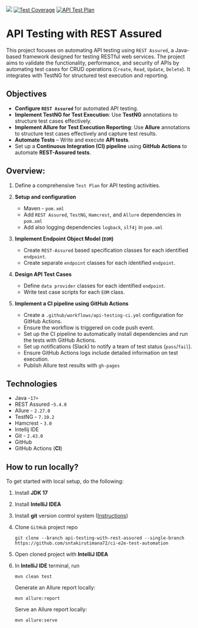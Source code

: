 ![](https://img.shields.io/endpoint?url=https://raw.githubusercontent.com/sntakirutimana72/ci-e2e-test-automation/refs/heads/api-testing-with-rest-assured/.github/badges/api-testing-ci.json)
[![Test Coverage](https://coveralls.io/repos/github/sntakirutimana72/ci-e2e-test-automation/badge.svg?branch=api-testing-with-rest-assured)](https://coveralls.io/github/sntakirutimana72/ci-e2e-test-automation?branch=api-testing-with-rest-assured)
[![API Test Plan](https://img.shields.io/badge/API%20Test%20Plan-blue)](https://docs.google.com/document/d/1CzGmriueqS-OF-v4HELObDs04K31jUwAr8Ztcf3njcY/edit?tab=t.0)

# API Testing with REST Assured

This project focuses on automating API testing using `REST Assured`, a Java-based framework designed for testing RESTful web services.
The project aims to validate the functionality, performance, and security of APIs by automating test cases for CRUD operations (`Create`, `Read`, `Update`, `Delete`). 
It integrates with TestNG for structured test execution and reporting.

## Objectives

- **Configure `REST Assured`** for automated API testing.
- **Implement TestNG for Test Execution**: Use **TestNG** annotations to structure test cases effectively.
- **Implement Allure for Test Execution Reporting**: Use **Allure** annotations to structure test cases effectively and capture test results.
- **Automate Tests** – Write and execute **API tests**.
- Set up a **Continuous Integration (CI) pipeline** using **GitHub Actions** to automate **REST-Assured tests**.

## Overview:

1. Define a comprehensive `Test Plan` for API testing activities.

2. **Setup and configuration**
   - Maven - `pom.xml`
   - Add `REST Assured`, `TestNG`, `Hamcrest`, and `Allure` dependencies in `pom.xml`
   - Add also logging dependencies `logback`, `slf4j` in `pom.xml`

3. **Implement Endpoint Object Model (`EOM`)**
   - Create `REST-Assured` based specification classes for each identified `endpoint`.
   - Create separate `endpoint` classes for each identified `endpoint`.
   
4. **Design API Test Cases**
   - Define `data provider` classes for each identified `endpoint`.
   - Write test case scripts for each `EOM` class.
   
5. **Implement a CI pipeline using GitHub Actions**
   - Create a `.github/workflows/api-testing-ci.yml` configuration for GitHub Actions.
   - Ensure the workflow is triggered on code push event.
   - Set up the CI pipeline to automatically install dependencies and run the tests with GitHub Actions.
   - Set up notifications (Slack) to notify a team of test status (`pass`/`fail`).
   - Ensure GitHub Actions logs include detailed information on test execution.
   - Publish Allure test results with `gh-pages`

## Technologies

- Java -`17+`
- REST Assured -`5.4.0`
- Allure - `2.27.0`
- TestNG - `7.10.2`
- Hamcrest - `3.0`
- Intellij IDE
- Git - `2.43.0`
- GitHub
- GitHub Actions (**CI**)

## How to run locally?

To get started with local setup, do the following:

1. Install **JDK 17**
2. Install **IntelliJ IDEA**
3. Install **git** version control system ([Instructions](https://git-scm.com/book/en/v2/Getting-Started-Installing-Git))
4. Clone `GitHub` project repo
   ```shell
   git clone --branch api-testing-with-rest-assured --single-branch https://github.com/sntakirutimana72/ci-e2e-test-automation
   ```
5. Open cloned project with **IntelliJ IDEA**
6. In **IntelliJ IDE** terminal, run 
   ```shell
   mvn clean test
   ```

   Generate an Allure report locally:
   ```shell
   mvn allure:report
   ```

   Serve an Allure report locally:
   ```shell
   mvn allure:serve
   ```
